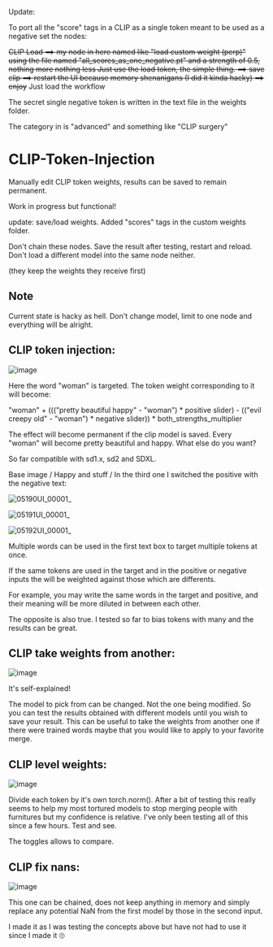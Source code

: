 Update:

To port all the "score" tags in a CLIP as a single token meant to be used as a negative set the nodes:

~~CLIP Load ==> my node in here named like ~~"load custom weight (perp)" using the file named "all_scores_as_one_negative.pt" and a strength of 0.5, nothing more nothing less~~ Just use the load token, the simple thing. ==> save clip ==> restart the  UI because memory shenanigans (I did it kinda hacky) ==> enjoy~~
 Just load the workflow

The secret single negative token is written in the text file in the weights folder.

The category in is "advanced" and something like "CLIP surgery"

# CLIP-Token-Injection
Manually edit CLIP token weights, results can be saved to remain permanent.

Work in progress but functional!

update: save/load weights. Added "scores" tags in the custom weights folder.

Don't chain these nodes. Save the result after testing, restart and reload. Don't load a different model into the same node neither.

(they keep the weights they receive first)

## Note

Current state is hacky as hell. Don't change model, limit to one node and everything will be alright.


## CLIP token injection:

![image](https://github.com/user-attachments/assets/e2dc0f4e-3490-402d-b982-0aa4b45788bf)

Here the word "woman" is targeted. The token weight corresponding to it will become:

"woman" + ((("pretty beautiful happy" - "woman") * positive slider) - (("evil creepy old" - "woman") * negative slider)) * both_strengths_multiplier

The effect will become permanent if the clip model is saved. Every "woman" will become pretty beautiful and happy. What else do you want?

So far compatible with sd1.x, sd2 and SDXL.

Base image / Happy and stuff / In the third one I switched the positive with the negative text:

![05190UI_00001_](https://github.com/user-attachments/assets/63f8b390-d024-4cfe-8f8a-7fb7efc9266d)

![05191UI_00001_](https://github.com/user-attachments/assets/052c7415-b9d9-422e-b096-c797e78c7e84)

![05192UI_00001_](https://github.com/user-attachments/assets/8c45bc6b-255b-4161-9f11-620a5a17ee79)

Multiple words can be used in the first text box to target multiple tokens at once.

If the same tokens are used in the target and in the positive or negative inputs the will be weighted against those which are differents.

For example, you may write the same words in the target and positive, and their meaning will be more diluted in between each other.

The opposite is also true. I tested so far to bias tokens with many and the results can be great.

## CLIP take weights from another:

![image](https://github.com/user-attachments/assets/dbe68f79-dd69-41e8-9fae-5e98216da8b3)

It's self-explained!

The model to pick from can be changed. Not the one being modified. So you can test the results obtained with different models until you wish to save your result. This can be useful to take the weights from another one if there were trained words maybe that you would like to apply to your favorite merge.

## CLIP level weights:

![image](https://github.com/user-attachments/assets/df86ed00-28fe-4d8b-8629-b9e4c38e2d4d)

Divide each token by it's own torch.norm(). After a bit of testing this really seems to help my most tortured models to stop merging people with furnitures but my confidence is relative. I've only been testing all of this since a few hours. Test and see.

The toggles allows to compare.

## CLIP fix nans:

![image](https://github.com/user-attachments/assets/2a9235c5-c950-4577-b1a6-1f0c85226472)


This one can be chained, does not keep anything in memory and simply replace any potential NaN from the first model by those in the second input.

I made it as I was testing the concepts above but have not had to use it since I made it 🙄
